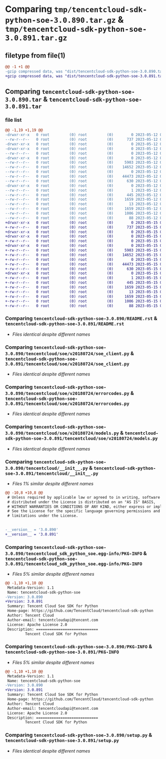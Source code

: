 # Comparing `tmp/tencentcloud-sdk-python-soe-3.0.890.tar.gz` & `tmp/tencentcloud-sdk-python-soe-3.0.891.tar.gz`

## filetype from file(1)

```diff
@@ -1 +1 @@
-gzip compressed data, was "dist/tencentcloud-sdk-python-soe-3.0.890.tar", last modified: Fri May 12 03:38:16 2023, max compression
+gzip compressed data, was "dist/tencentcloud-sdk-python-soe-3.0.891.tar", last modified: Mon May 15 04:19:07 2023, max compression
```

## Comparing `tencentcloud-sdk-python-soe-3.0.890.tar` & `tencentcloud-sdk-python-soe-3.0.891.tar`

### file list

```diff
@@ -1,19 +1,19 @@
-drwxr-xr-x   0 root         (0) root         (0)        0 2023-05-12 03:38:16.000000 tencentcloud-sdk-python-soe-3.0.890/
--rw-r--r--   0 root         (0) root         (0)      737 2023-05-12 03:38:16.000000 tencentcloud-sdk-python-soe-3.0.890/README.rst
-drwxr-xr-x   0 root         (0) root         (0)        0 2023-05-12 03:38:16.000000 tencentcloud-sdk-python-soe-3.0.890/tencentcloud/
-drwxr-xr-x   0 root         (0) root         (0)        0 2023-05-12 03:38:16.000000 tencentcloud-sdk-python-soe-3.0.890/tencentcloud/soe/
--rw-r--r--   0 root         (0) root         (0)        0 2023-05-12 03:38:16.000000 tencentcloud-sdk-python-soe-3.0.890/tencentcloud/soe/__init__.py
-drwxr-xr-x   0 root         (0) root         (0)        0 2023-05-12 03:38:16.000000 tencentcloud-sdk-python-soe-3.0.890/tencentcloud/soe/v20180724/
--rw-r--r--   0 root         (0) root         (0)     5903 2023-05-12 03:38:16.000000 tencentcloud-sdk-python-soe-3.0.890/tencentcloud/soe/v20180724/soe_client.py
--rw-r--r--   0 root         (0) root         (0)    14652 2023-05-12 03:38:16.000000 tencentcloud-sdk-python-soe-3.0.890/tencentcloud/soe/v20180724/errorcodes.py
--rw-r--r--   0 root         (0) root         (0)        0 2023-05-12 03:38:16.000000 tencentcloud-sdk-python-soe-3.0.890/tencentcloud/soe/v20180724/__init__.py
--rw-r--r--   0 root         (0) root         (0)    44473 2023-05-12 03:38:16.000000 tencentcloud-sdk-python-soe-3.0.890/tencentcloud/soe/v20180724/models.py
--rw-r--r--   0 root         (0) root         (0)      630 2023-05-12 03:38:16.000000 tencentcloud-sdk-python-soe-3.0.890/tencentcloud/__init__.py
-drwxr-xr-x   0 root         (0) root         (0)        0 2023-05-12 03:38:16.000000 tencentcloud-sdk-python-soe-3.0.890/tencentcloud_sdk_python_soe.egg-info/
--rw-r--r--   0 root         (0) root         (0)        1 2023-05-12 03:38:16.000000 tencentcloud-sdk-python-soe-3.0.890/tencentcloud_sdk_python_soe.egg-info/dependency_links.txt
--rw-r--r--   0 root         (0) root         (0)      445 2023-05-12 03:38:16.000000 tencentcloud-sdk-python-soe-3.0.890/tencentcloud_sdk_python_soe.egg-info/SOURCES.txt
--rw-r--r--   0 root         (0) root         (0)     1659 2023-05-12 03:38:16.000000 tencentcloud-sdk-python-soe-3.0.890/tencentcloud_sdk_python_soe.egg-info/PKG-INFO
--rw-r--r--   0 root         (0) root         (0)       13 2023-05-12 03:38:16.000000 tencentcloud-sdk-python-soe-3.0.890/tencentcloud_sdk_python_soe.egg-info/top_level.txt
--rw-r--r--   0 root         (0) root         (0)     1659 2023-05-12 03:38:16.000000 tencentcloud-sdk-python-soe-3.0.890/PKG-INFO
--rw-r--r--   0 root         (0) root         (0)     1006 2023-05-12 03:38:16.000000 tencentcloud-sdk-python-soe-3.0.890/setup.py
--rw-r--r--   0 root         (0) root         (0)       88 2023-05-12 03:38:16.000000 tencentcloud-sdk-python-soe-3.0.890/setup.cfg
+drwxr-xr-x   0 root         (0) root         (0)        0 2023-05-15 04:19:07.000000 tencentcloud-sdk-python-soe-3.0.891/
+-rw-r--r--   0 root         (0) root         (0)      737 2023-05-15 04:19:07.000000 tencentcloud-sdk-python-soe-3.0.891/README.rst
+drwxr-xr-x   0 root         (0) root         (0)        0 2023-05-15 04:19:07.000000 tencentcloud-sdk-python-soe-3.0.891/tencentcloud/
+drwxr-xr-x   0 root         (0) root         (0)        0 2023-05-15 04:19:07.000000 tencentcloud-sdk-python-soe-3.0.891/tencentcloud/soe/
+-rw-r--r--   0 root         (0) root         (0)        0 2023-05-15 04:19:07.000000 tencentcloud-sdk-python-soe-3.0.891/tencentcloud/soe/__init__.py
+drwxr-xr-x   0 root         (0) root         (0)        0 2023-05-15 04:19:07.000000 tencentcloud-sdk-python-soe-3.0.891/tencentcloud/soe/v20180724/
+-rw-r--r--   0 root         (0) root         (0)     5903 2023-05-15 04:19:07.000000 tencentcloud-sdk-python-soe-3.0.891/tencentcloud/soe/v20180724/soe_client.py
+-rw-r--r--   0 root         (0) root         (0)    14652 2023-05-15 04:19:07.000000 tencentcloud-sdk-python-soe-3.0.891/tencentcloud/soe/v20180724/errorcodes.py
+-rw-r--r--   0 root         (0) root         (0)        0 2023-05-15 04:19:07.000000 tencentcloud-sdk-python-soe-3.0.891/tencentcloud/soe/v20180724/__init__.py
+-rw-r--r--   0 root         (0) root         (0)    44473 2023-05-15 04:19:07.000000 tencentcloud-sdk-python-soe-3.0.891/tencentcloud/soe/v20180724/models.py
+-rw-r--r--   0 root         (0) root         (0)      630 2023-05-15 04:19:07.000000 tencentcloud-sdk-python-soe-3.0.891/tencentcloud/__init__.py
+drwxr-xr-x   0 root         (0) root         (0)        0 2023-05-15 04:19:07.000000 tencentcloud-sdk-python-soe-3.0.891/tencentcloud_sdk_python_soe.egg-info/
+-rw-r--r--   0 root         (0) root         (0)        1 2023-05-15 04:19:07.000000 tencentcloud-sdk-python-soe-3.0.891/tencentcloud_sdk_python_soe.egg-info/dependency_links.txt
+-rw-r--r--   0 root         (0) root         (0)      445 2023-05-15 04:19:07.000000 tencentcloud-sdk-python-soe-3.0.891/tencentcloud_sdk_python_soe.egg-info/SOURCES.txt
+-rw-r--r--   0 root         (0) root         (0)     1659 2023-05-15 04:19:07.000000 tencentcloud-sdk-python-soe-3.0.891/tencentcloud_sdk_python_soe.egg-info/PKG-INFO
+-rw-r--r--   0 root         (0) root         (0)       13 2023-05-15 04:19:07.000000 tencentcloud-sdk-python-soe-3.0.891/tencentcloud_sdk_python_soe.egg-info/top_level.txt
+-rw-r--r--   0 root         (0) root         (0)     1659 2023-05-15 04:19:07.000000 tencentcloud-sdk-python-soe-3.0.891/PKG-INFO
+-rw-r--r--   0 root         (0) root         (0)     1006 2023-05-15 04:19:07.000000 tencentcloud-sdk-python-soe-3.0.891/setup.py
+-rw-r--r--   0 root         (0) root         (0)       88 2023-05-15 04:19:07.000000 tencentcloud-sdk-python-soe-3.0.891/setup.cfg
```

### Comparing `tencentcloud-sdk-python-soe-3.0.890/README.rst` & `tencentcloud-sdk-python-soe-3.0.891/README.rst`

 * *Files identical despite different names*

### Comparing `tencentcloud-sdk-python-soe-3.0.890/tencentcloud/soe/v20180724/soe_client.py` & `tencentcloud-sdk-python-soe-3.0.891/tencentcloud/soe/v20180724/soe_client.py`

 * *Files identical despite different names*

### Comparing `tencentcloud-sdk-python-soe-3.0.890/tencentcloud/soe/v20180724/errorcodes.py` & `tencentcloud-sdk-python-soe-3.0.891/tencentcloud/soe/v20180724/errorcodes.py`

 * *Files identical despite different names*

### Comparing `tencentcloud-sdk-python-soe-3.0.890/tencentcloud/soe/v20180724/models.py` & `tencentcloud-sdk-python-soe-3.0.891/tencentcloud/soe/v20180724/models.py`

 * *Files identical despite different names*

### Comparing `tencentcloud-sdk-python-soe-3.0.890/tencentcloud/__init__.py` & `tencentcloud-sdk-python-soe-3.0.891/tencentcloud/__init__.py`

 * *Files 1% similar despite different names*

```diff
@@ -10,8 +10,8 @@
 # Unless required by applicable law or agreed to in writing, software
 # distributed under the License is distributed on an "AS IS" BASIS,
 # WITHOUT WARRANTIES OR CONDITIONS OF ANY KIND, either express or implied.
 # See the License for the specific language governing permissions and
 # limitations under the License.
 
 
-__version__ = '3.0.890'
+__version__ = '3.0.891'
```

### Comparing `tencentcloud-sdk-python-soe-3.0.890/tencentcloud_sdk_python_soe.egg-info/PKG-INFO` & `tencentcloud-sdk-python-soe-3.0.891/tencentcloud_sdk_python_soe.egg-info/PKG-INFO`

 * *Files 5% similar despite different names*

```diff
@@ -1,10 +1,10 @@
 Metadata-Version: 1.1
 Name: tencentcloud-sdk-python-soe
-Version: 3.0.890
+Version: 3.0.891
 Summary: Tencent Cloud Soe SDK for Python
 Home-page: https://github.com/TencentCloud/tencentcloud-sdk-python
 Author: Tencent Cloud
 Author-email: tencentcloudapi@tencent.com
 License: Apache License 2.0
 Description: ============================
         Tencent Cloud SDK for Python
```

### Comparing `tencentcloud-sdk-python-soe-3.0.890/PKG-INFO` & `tencentcloud-sdk-python-soe-3.0.891/PKG-INFO`

 * *Files 5% similar despite different names*

```diff
@@ -1,10 +1,10 @@
 Metadata-Version: 1.1
 Name: tencentcloud-sdk-python-soe
-Version: 3.0.890
+Version: 3.0.891
 Summary: Tencent Cloud Soe SDK for Python
 Home-page: https://github.com/TencentCloud/tencentcloud-sdk-python
 Author: Tencent Cloud
 Author-email: tencentcloudapi@tencent.com
 License: Apache License 2.0
 Description: ============================
         Tencent Cloud SDK for Python
```

### Comparing `tencentcloud-sdk-python-soe-3.0.890/setup.py` & `tencentcloud-sdk-python-soe-3.0.891/setup.py`

 * *Files identical despite different names*

